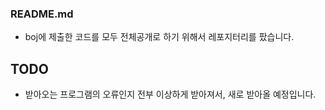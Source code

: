 ### README.md

 - boj에 제출한 코드를 모두 전체공개로 하기 위해서 레포지터리를 팠습니다.

## TODO
 - 받아오는 프로그램의 오류인지 전부 이상하게 받아져서, 새로 받아올 예정입니다.
